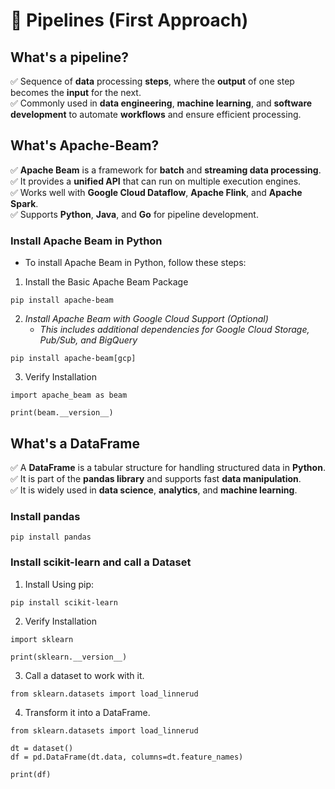 # 🚀 Pipelines (First Approach)

## What's a pipeline?

✅ Sequence of **data** processing **steps**, where the **output** of one step becomes the **input** for the next. <br>
✅ Commonly used in **data engineering**, **machine learning**, and **software development** to automate **workflows** and ensure efficient processing.

## What's Apache-Beam?

✅ **Apache Beam** is a framework for **batch** and **streaming data processing**. <br>
✅ It provides a **unified API** that can run on multiple execution engines. <br>
✅ Works well with **Google Cloud Dataflow**, **Apache Flink**, and **Apache Spark**. <br>
✅ Supports **Python**, **Java**, and **Go** for pipeline development.

### Install Apache Beam in Python

- To install Apache Beam in Python, follow these steps:

1. Install the Basic Apache Beam Package

```
pip install apache-beam
```

2. _Install Apache Beam with Google Cloud Support (Optional)_
    - _This includes additional dependencies for Google Cloud Storage, Pub/Sub, and BigQuery_

```
pip install apache-beam[gcp]
```

3. Verify Installation

```
import apache_beam as beam

print(beam.__version__)
```

## What's a DataFrame

✅ A **DataFrame** is a tabular structure for handling structured data in **Python**.<br>
✅ It is part of the **pandas library** and supports fast **data manipulation**.<br>
✅ It is widely used in **data science**, **analytics**, and **machine learning**.

### Install pandas

```
pip install pandas
```

### Install scikit-learn and call a Dataset

1. Install Using pip:

```
pip install scikit-learn
```

2. Verify Installation

```
import sklearn

print(sklearn.__version__)
```

3. Call a dataset to work with it.

```
from sklearn.datasets import load_linnerud
```

4. Transform it into a DataFrame.

```
from sklearn.datasets import load_linnerud

dt = dataset()
df = pd.DataFrame(dt.data, columns=dt.feature_names)

print(df)
```